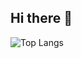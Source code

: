 ## Hi there 👋

<!--
**silviansi/silviansi** is a ✨ _special_ ✨ repository because its `README.md` (this file) appears on your GitHub profile.

Here are some ideas to get you started:

- 🔭 I’m currently working on ...
- 🌱 I’m currently learning about Laravel
- 👯 I’m looking to collaborate on ...
- 🤔 I’m looking for help with ...
- 💬 Ask me about ...
- 📫 How to reach me: silviansi24@gmail.com
- 😄 Pronouns: ...
- ⚡ Fun fact: ...
-->
![Top Langs](https://github-readme-stats.vercel.app/api/top-langs/?username=anuraghazra&layout=compact)
